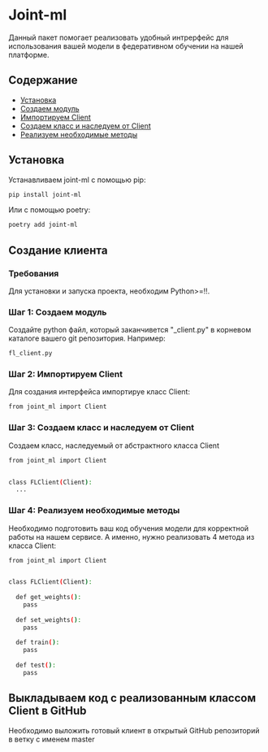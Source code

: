 # Joint-ml
 
Данный пакет помогает реализовать удобный интрерфейс для использования вашей модели
в федеративном обучении на нашей платформе. 

## Содержание
- [Установка](#установка)
- [Создаем модуль](#шаг-1:-создаем-модуль)
- [Импортируем Client](#шаг-2)
- [Создаем класс и наследуем от Сlient](#шаг-3)
- [Реализуем необходимые методы ](#шаг-4)



## Установка 

Устанавливаем joint-ml с помощью pip:
```sh
pip install joint-ml
```

Или с помощью poetry:

```sh
poetry add joint-ml
```


## Создание клиента

### Требования
Для установки и запуска проекта, необходим Python>=!!.


### Шаг 1: Создаем модуль
Создайте python файл, который заканчивется "_client.py" в корневом каталоге вашего git репозитория. Например:
```sh
fl_client.py
```

### Шаг 2: Импортируем Client
Для создания интерфейса импортируе класс Client: 
```sh
from joint_ml import Client
```

### Шаг 3: Создаем класс и наследуем от Сlient 
Создаем класс, наследуемый от абстрактного класса Сlient
```sh
from joint_ml import Client


class FLClient(Client):
  ...
```

### Шаг 4: Реализуем необходимые методы 
Необходимо подготовить ваш код обучения модели для корректной работы на нашем сервисе. А именно, нужно реализовать 4 метода из класса Client:
```sh
from joint_ml import Client


class FLClient(Client):
    
  def get_weights():
    pass
    
  def set_weights():
    pass  
    
  def train():
    pass
    
  def test():
    pass
```

## Выкладываем код с реализованным классом Сlient в GitHub
Необходимо выложить готовый клиент в открытый GitHub репозиторий в ветку с именем master
